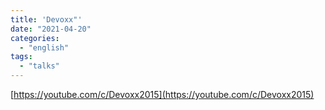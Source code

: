 ```yaml
---
title: 'Devoxx"'
date: "2021-04-20"
categories:
  - "english"
tags:
  - "talks"
---
```


[https://youtube.com/c/Devoxx2015](https://youtube.com/c/Devoxx2015)
